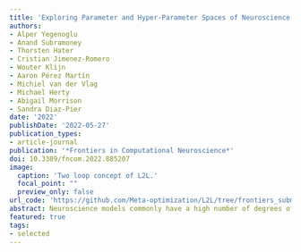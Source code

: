 ```yaml
---
title: 'Exploring Parameter and Hyper-Parameter Spaces of Neuroscience Models on High Performance Computers With Learning to Learn'
authors:
- Alper Yegenoglu
- Anand Subramoney 
- Thorsten Hater
- Cristian Jimenez-Romero 
- Wouter Klijn
- Aaron Pérez Martín
- Michiel van der Vlag
- Michael Herty
- Abigail Morrison 
- Sandra Diaz-Pier
date: '2022'
publishDate: '2022-05-27'
publication_types:
- article-journal
publication: '*Frontiers in Computational Neuroscience*'
doi: 10.3389/fncom.2022.885207
image:
  caption: 'Two loop concept of L2L.'
  focal_point: ""
  preview_only: false
url_code: 'https://github.com/Meta-optimization/L2L/tree/frontiers_submission'
abstract: Neuroscience models commonly have a high number of degrees of freedom and only specific regions within the parameter space are able to produce dynamics of interest. This makes the development of tools and strategies to efficiently find these regions of high importance to advance brain research. Exploring the high dimensional parameter space using numerical simulations has been a frequently used technique in the last years in many areas of computational neuroscience. Today, high performance computing (HPC) can provide a powerful infrastructure to speed up explorations and increase our general understanding of the behavior of the model in reasonable times. Learning to learn (L2L) is a well-known concept in machine learning (ML) and a specific method for acquiring constraints to improve learning performance. This concept can be decomposed into a two loop optimization process where the target of optimization can consist of any program such as an artificial neural network, a spiking network, a single cell model, or a whole brain simulation. In this work, we present L2L as an easy to use and flexible framework to perform parameter and hyper-parameter space exploration of neuroscience models on HPC infrastructure. Learning to learn is an implementation of the L2L concept written in Python. This open-source software allows several instances of an optimization target to be executed with different parameters in an embarrassingly parallel fashion on HPC. L2L provides a set of built-in optimizer algorithms, which make adaptive and efficient exploration of parameter spaces possible. Different from other optimization toolboxes, L2L provides maximum flexibility for the way the optimization target can be executed. In this paper, we show a variety of examples of neuroscience models being optimized within the L2L framework to execute different types of tasks. The tasks used to illustrate the concept go from reproducing empirical data to learning how to solve a problem in a dynamic environment. We particularly focus on simulations with models ranging from the single cell to the whole brain and using a variety of simulation engines like NEST, Arbor, TVB, OpenAIGym, and NetLogo.
featured: true
tags:
- selected
---
```

